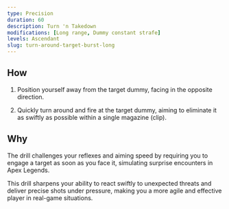 ```yaml
---
type: Precision
duration: 60
description: Turn 'n Takedown
modifications: [Long range, Dummy constant strafe]
levels: Ascendant
slug: turn-around-target-burst-long
---
```


## How

1. Position yourself away from the target dummy, facing in the opposite direction.

2. Quickly turn around and fire at the target dummy, aiming to eliminate it as swiftly as possible within a single magazine (clip).

## Why

The drill challenges your reflexes and aiming speed by requiring you to engage a target as soon as you face it, simulating surprise encounters in Apex Legends.

This drill sharpens your ability to react swiftly to unexpected threats and deliver precise shots under pressure, making you a more agile and effective player in real-game situations.
